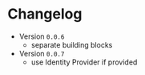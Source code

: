 # Changelog

- Version `0.0.6`
  - separate building blocks
- Version `0.0.7`
  - use Identity Provider if provided
